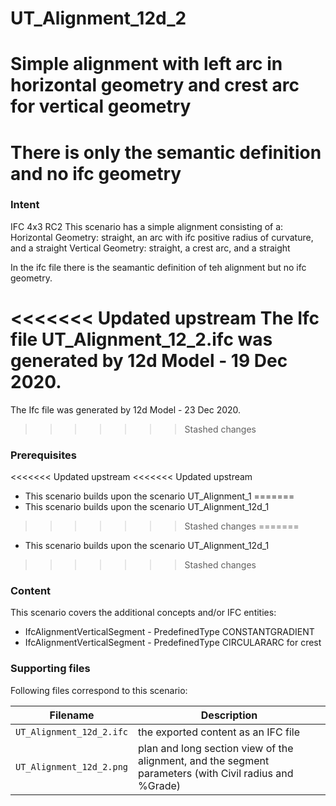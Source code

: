 
# UT_Alignment_12d_2
# Simple alignment with left arc in horizontal geometry and crest arc for vertical geometry
# There is only the semantic definition and no ifc geometry 

### Intent

IFC 4x3 RC2
This scenario has a simple alignment consisting of a:
 Horizontal Geometry: straight, an arc with ifc positive radius of curvature, and a straight
 Vertical Geometry:   straight, a crest arc, and a straight

In the ifc file there is the seamantic definition of teh alignment but no ifc geometry.

<<<<<<< Updated upstream
The Ifc file UT_Alignment_12_2.ifc was generated by 12d Model - 19 Dec 2020. 
=======
The Ifc file was generated by 12d Model - 23 Dec 2020. 
>>>>>>> Stashed changes


### Prerequisites

<<<<<<< Updated upstream
<<<<<<< Updated upstream
- This scenario builds upon the scenario UT_Alignment_1
=======
- This scenario builds upon the scenario UT_Alignment_12d_1
>>>>>>> Stashed changes
=======
- This scenario builds upon the scenario UT_Alignment_12d_1
>>>>>>> Stashed changes

### Content

This scenario covers the additional concepts and/or IFC entities:

- IfcAlignmentVerticalSegment - PredefinedType CONSTANTGRADIENT
- IfcAlignmentVerticalSegment - PredefinedType CIRCULARARC for crest

### Supporting files

Following files correspond to this scenario:

| Filename                           | Description                                                                                            |
|------------------------------------|--------------------------------------------------------------------------------------------------------|
| `UT_Alignment_12d_2.ifc`           | the exported content as an IFC file                                                                    |
| `UT_Alignment_12d_2.png`           | plan and long section view of the alignment, and the segment parameters (with Civil radius and %Grade) |


